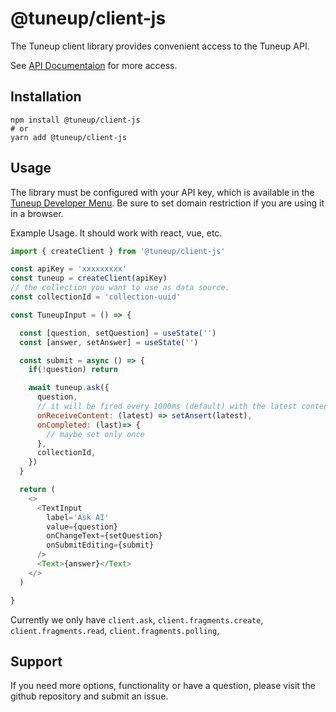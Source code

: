 # @tuneup/client-js

The Tuneup client library provides convenient access to the Tuneup API.

See [API Documentaion]() for more access.

## Installation

```
npm install @tuneup/client-js
# or
yarn add @tuneup/client-js
```

## Usage

The library must be configured with your API key, which is available in the [Tuneup Developer Menu](https://tuneup.cc/developers). Be sure to set domain restriction if you are using it in a browser.

Example Usage. It should work with react, vue, etc.

```javascript
import { createClient } from '@tuneup/client-js'

const apiKey = 'xxxxxxxxx'
const tuneup = createClient(apiKey)
// the collection you want to use as data source.
const collectionId = 'collection-uuid'

const TuneupInput = () => {

  const [question, setQuestion] = useState('')
  const [answer, setAnswer] = useState('')

  const submit = async () => {
    if(!question) return

    await tuneup.ask({
      question,
      // it will be fired every 1000ms (default) with the latest content.
      onReceiveContent: (latest) => setAnsert(latest),
      onCompleted: (last)=> {
        // maybe set only once
      },
      collectionId,
    })
  }

  return (
    <>
      <TextInput
        label='Ask AI'
        value={question}
        onChangeText={setQuestion}
        onSubmitEditing={submit}
      />
      <Text>{answer}</Text>
    </>
  )

}
```

Currently we only have `client.ask`, `client.fragments.create`, `client.fragments.read`, `client.fragments.polling`,

## Support

If you need more options, functionality or have a question, please visit the github repository and submit an issue.
